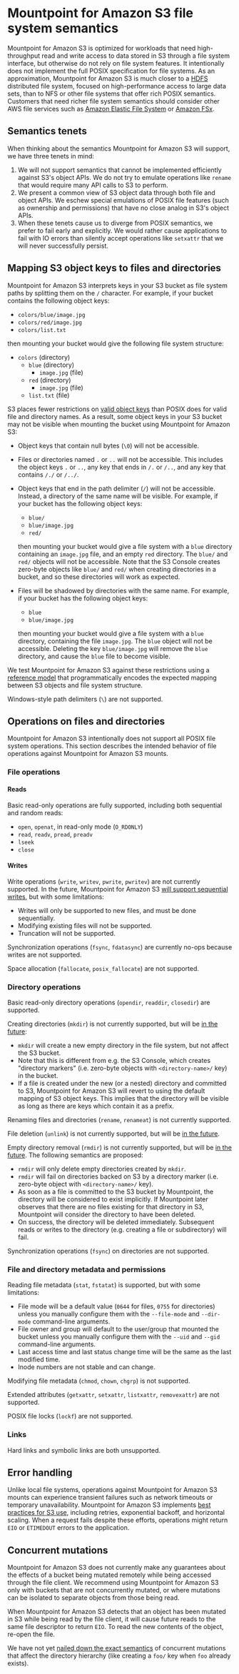 # Mountpoint for Amazon S3 file system semantics

Mountpoint for Amazon S3 is optimized for workloads that need high-throughput read and write access to data stored in S3 through a file system interface, but otherwise do not rely on file system features. It intentionally does not implement the full POSIX specification for file systems. As an approximation, Mountpoint for Amazon S3 is much closer to a [HDFS](https://hadoop.apache.org/docs/r1.2.1/hdfs_design.html) distributed file system, focused on high-performance access to large data sets, than to NFS or other file systems that offer rich POSIX semantics. Customers that need richer file system semantics should consider other AWS file services such as [Amazon Elastic File System](https://aws.amazon.com/efs/) or [Amazon FSx](https://aws.amazon.com/fsx/).

## Semantics tenets

When thinking about the semantics Mountpoint for Amazon S3 will support, we have three tenets in mind:
1. We will not support semantics that cannot be implemented efficiently against S3's object APIs. We do not try to emulate operations like `rename` that would require many API calls to S3 to perform.
2. We present a common view of S3 object data through both file and object APIs. We eschew special emulations of POSIX file features (such as ownership and permissions) that have no close analog in S3's object APIs.
3. When these tenets cause us to diverge from POSIX semantics, we prefer to fail early and explicitly. We would rather cause applications to fail with IO errors than silently accept operations like `setxattr` that we will never successfully persist.

## Mapping S3 object keys to files and directories

Mountpoint for Amazon S3 interprets keys in your S3 bucket as file system paths by splitting them on the `/` character. For example, if your bucket contains the following object keys:

* `colors/blue/image.jpg`
* `colors/red/image.jpg`
* `colors/list.txt`

then mounting your bucket would give the following file system structure:

* `colors` (directory)
    * `blue` (directory)
        * `image.jpg` (file)
    * `red` (directory)
        * `image.jpg` (file)
    * `list.txt` (file)

S3 places fewer restrictions on [valid object keys](https://docs.aws.amazon.com/AmazonS3/latest/userguide/object-keys.html) than POSIX does for valid file and directory names. As a result, some object keys in your S3 bucket may not be visible when mounting the bucket using Mountpoint for Amazon S3:

* Object keys that contain null bytes (`\0`) will not be accessible.
* Files or directories named `.` or `..` will not be accessible. This includes the object keys `.` or `..`, any key that ends in `/.` or `/..`, and any key that contains `/./` or `/../`.
* Object keys that end in the path delimiter (`/`) will not be accessible. Instead, a directory of the same name will be visible.
  For example, if your bucket has the following object keys:

  * `blue/`
  * `blue/image.jpg`
  * `red/`
  
  then mounting your bucket would give a file system with a `blue` directory containing an `image.jpg` file, and an empty `red` directory. The `blue/` and `red/` objects will not be accessible. Note that the S3 Console creates zero-byte objects like `blue/` and `red/` when creating directories in a bucket, and so these directories will work as expected.
* Files will be shadowed by directories with the same name. For example, if your bucket has the following object keys:

  * `blue`
  * `blue/image.jpg`
  
  then mounting your bucket would give a file system with a `blue` directory, containing the file `image.jpg`. The `blue` object will not be accessible. Deleting the key `blue/image.jpg` will remove the `blue` directory, and cause the `blue` file to become visible.

We test Mountpoint for Amazon S3 against these restrictions using a [reference model](https://github.com/awslabs/mountpoint-s3/blob/0ca2c771237032040bd1ec9405f5ed0ffa5d2eb9/s3-file-connector/tests/reftests/reference.rs#L121) that programmatically encodes the expected mapping between S3 objects and file system structure.

Windows-style path delimiters (`\`) are not supported.

## Operations on files and directories

Mountpoint for Amazon S3 intentionally does not support all POSIX file system operations. This section describes the intended behavior of file operations against Mountpoint for Amazon S3 mounts.

### File operations

#### Reads

Basic read-only operations are fully supported, including both sequential and random reads:
* `open`, `openat`, in read-only mode (`O_RDONLY`)
* `read`, `readv`, `pread`, `preadv`
* `lseek`
* `close`

#### Writes

Write operations (`write`, `writev`, `pwrite`, `pwritev`) are not currently supported. In the future, Mountpoint for Amazon S3 [will support sequential writes](https://github.com/awslabs/mountpoint-s3/issues/27), but with some limitations:
* Writes will only be supported to new files, and must be done sequentially.
* Modifying existing files will not be supported.
* Truncation will not be supported.

Synchronization operations (`fsync`, `fdatasync`) are currently no-ops because writes are not supported.

Space allocation (`fallocate`, `posix_fallocate`) are not supported.

### Directory operations

Basic read-only directory operations (`opendir`, `readdir`, `closedir`) are supported.

Creating directories (`mkdir`) is not currently supported, but will be [in the future](https://github.com/awslabs/mountpoint-s3/issues/77):

* `mkdir` will create a new empty directory in the file system, but not affect the S3 bucket.
* Note that this is different from e.g. the S3 Console, which creates "directory markers" (i.e. zero-byte objects with `<directory-name>/` key) in the bucket.
* If a file is created under the new (or a nested) directory and committed to S3, Mountpoint for Amazon S3 will revert to using the default mapping of S3 object keys. This implies that the directory will be visible as long as there are keys which contain it as a prefix.

Renaming files and directories (`rename`, `renameat`) is not currently supported.

File deletion (`unlink`) is not currently supported, but will be [in the future](https://github.com/awslabs/mountpoint-s3/issues/78).

Empty directory removal (`rmdir`) is not currently supported, but will be [in the future](https://github.com/awslabs/mountpoint-s3/issues/194). The following semantics are proposed:

* `rmdir` will only delete empty directories created by `mkdir`.
* `rmdir` will fail on directories backed on S3 by a directory marker (i.e. zero-byte object with `<directory-name>/` key).
* As soon as a file is committed to the S3 bucket by Mountpoint,
  the directory will be considered to exist implicitly.
  If Mountpoint later observes that there are no files existing for that directory in S3, 
  Mountpoint will consider the directory to have been deleted.
* On success, the directory will be deleted immediately. Subsequent reads or writes to the directory (e.g. creating a file or subdirectory) will fail.

Synchronization operations (`fsync`) on directories are not supported.

### File and directory metadata and permissions

Reading file metadata (`stat`, `fstatat`) is supported, but with some limitations:
* File mode will be a default value (`0644` for files, `0755` for directories) unless you manually configure them with the `--file-mode` and `--dir-mode` command-line arguments.
* File owner and group will default to the user/group that mounted the bucket unless you manually configure them with the `--uid` and `--gid` command-line arguments.
* Last access time and last status change time will be the same as the last modified time.
* Inode numbers are not stable and can change.

Modifying file metadata (`chmod`, `chown`, `chgrp`) is not supported.

Extended attributes (`getxattr`, `setxattr`, `listxattr`, `removexattr`) are not supported.

POSIX file locks (`lockf`) are not supported.

### Links

Hard links and symbolic links are both unsupported.

## Error handling

Unlike local file systems, operations against Mountpoint for Amazon S3 mounts can experience transient failures such as network timeouts or temporary unavailability. Mountpoint for Amazon S3 implements [best practices for S3 use](https://docs.aws.amazon.com/AmazonS3/latest/userguide/optimizing-performance-design-patterns.html#optimizing-performance-timeouts-retries), including retries, exponential backoff, and horizontal scaling. When a request fails despite these efforts, operations might return `EIO` or `ETIMEDOUT` errors to the application.

## Concurrent mutations

Mountpoint for Amazon S3 does not currently make any guarantees about the effects of a bucket being mutated remotely while being accessed through the file client. We recommend using Mountpoint for Amazon S3 only with buckets that are not concurrently mutated, or where mutations can be isolated to separate objects from those being read.

When Mountpoint for Amazon S3 detects that an object has been mutated in S3 while being read by the file client, it will cause future reads to the same file descriptor to return `EIO`. To read the new contents of the object, re-open the file.

We have not yet [nailed down the exact semantics](https://github.com/awslabs/mountpoint-s3/issues/128) of concurrent mutations that affect the directory hierarchy (like creating a `foo/` key when `foo` already exists).

